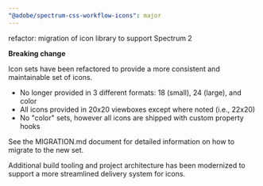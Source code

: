 ```yaml
---
"@adobe/spectrum-css-workflow-icons": major
---
```


refactor: migration of icon library to support Spectrum 2

**Breaking change**

Icon sets have been refactored to provide a more consistent and maintainable set of icons.

- No longer provided in 3 different formats: 18 (small), 24 (large), and color
- All icons provided in 20x20 viewboxes except where noted (i.e., 22x20)
- No "color" sets, however all icons are shipped with custom property hooks

See the MIGRATION.md document for detailed information on how to migrate to the new set.

Additional build tooling and project architecture has been modernized to support a more streamlined delivery system for icons.
